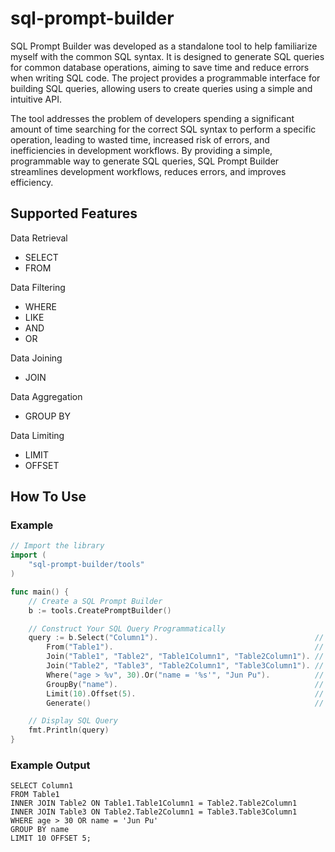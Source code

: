 # sql-prompt-builder

SQL Prompt Builder was developed as a standalone tool to help familiarize myself with the common SQL syntax. It is designed to generate SQL queries for common database operations, aiming to save time and reduce errors when writing SQL code. The project provides a programmable interface for building SQL queries, allowing users to create queries using a simple and intuitive API.

The tool addresses the problem of developers spending a significant amount of time searching for the correct SQL syntax to perform a specific operation, leading to wasted time, increased risk of errors, and inefficiencies in development workflows. By providing a simple, programmable way to generate SQL queries, SQL Prompt Builder streamlines development workflows, reduces errors, and improves efficiency.

## Supported Features

Data Retrieval
- SELECT
- FROM

Data Filtering
- WHERE
- LIKE
- AND
- OR

Data Joining
- JOIN

Data Aggregation
- GROUP BY

Data Limiting
- LIMIT
- OFFSET

## How To Use

### Example

```go
// Import the library
import (
    "sql-prompt-builder/tools"
)

func main() {
    // Create a SQL Prompt Builder
    b := tools.CreatePromptBuilder()

    // Construct Your SQL Query Programmatically
    query := b.Select("Column1").                                   // Select the column(s)
        From("Table1").                                             // Specify the Table(s)
        Join("Table1", "Table2", "Table1Column1", "Table2Column1"). // Specify additional Table(s)
        Join("Table2", "Table3", "Table2Column1", "Table3Column1"). // Specify additional Table(s)
        Where("age > %v", 30).Or("name = '%s'", "Jun Pu").          // Specify conditions
        GroupBy("name").                                            // Group results
        Limit(10).Offset(5).                                        // Limit results
        Generate()                                                  // Generate a SQL Query as a string

    // Display SQL Query
    fmt.Println(query)
}
```

### Example Output

```
SELECT Column1
FROM Table1
INNER JOIN Table2 ON Table1.Table1Column1 = Table2.Table2Column1
INNER JOIN Table3 ON Table2.Table2Column1 = Table3.Table3Column1
WHERE age > 30 OR name = 'Jun Pu'
GROUP BY name
LIMIT 10 OFFSET 5;
```